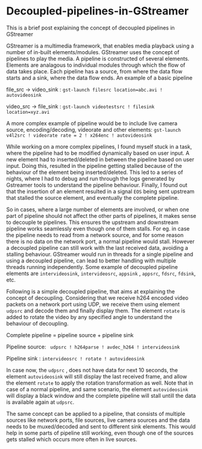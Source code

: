# Decoupled-pipelines-in-GStreamer
This is a brief post explaining the concept of decoupled pipelines in GStreamer


GStreamer is a multimedia framework, that enables media playback using a number of in-built elements/modules. GStreamer uses the concept
of pipelines to play the media. A pipeline is constructed of several elements. Elements are analagous to individual modules through which
the flow of data takes place. Each pipeline has a source, from where the data flow starts and a sink, where the data flow ends. An
example of a basic pipeline

file_src -> video_sink : `gst-launch filesrc location=abc.avi ! autovideosink `

video_src -> file_sink  : `gst-launch videotestsrc ! filesink location=xyz.avi `

A more complex example of pipeline would be to include live camera source, encoding/decoding, videorate and other elements:
`gst-launch v4l2src ! videorate rate = 2 ! x264enc ! autovideosink `

While working on a more complex pipelines, I found myself stuck in a  task, where the pipeline had to be modified dynamically based 
on user input. A new element had to inserted/deleted in between the pipeline based on user input. Doing this, resulted in the pipeline 
getting stalled because of the behaviour of the element being inserted/deleted.  This led to a series of nights, where I had to debug and
run through the logs generated by Gstreamer tools to understand the pipeline behaviour. Finally, I found out that the insertion of an element
resulted in a signal `EOS` being sent upstream that stalled the source element, and eventually the complete pipeline. 

So in cases, where a large number of elements are involved, or when one part of pipeline should not affect the other parts of pipelines, it 
makes sense to decouple te pipelines. This ensures the upstream and downstream pipeline works seamlessly even though one of them stalls.
For eg. in case the pipeline needs to read from a network source, and for some reason there is no data on the network port, a 
normal pipeline would stall. However a decoupled pipeline can still work with the last received data, avoiding a stalling behaviour. GStreamer
would run in threads for a single pipeline and using a decoupled pipeline, can lead to better handling with multiple threads running 
independently. Some example of decoupled pipeline elements are `intervideosink`, `intervideosrc`, `appsink` , `appsrc`, `fdsrc`, `fdsink`,
etc.

Following is a simple decoupled pipeline, that aims at explaining the concept of decoupling. Considering that we receive h264 encoded 
video packets on a network port using UDP, we receive them using element `udpsrc` and decode them and finally display them. The element 
`rotate` is added to rotate the video by any specified angle to understand the behaviour of decoupling.

Complete pipeline = pipeline source + pipeline sink

Pipeline source: ` udpsrc ! h264parse ! avdec_h264 ! intervideosink`

Pipeline sink :  ` intervideosrc ! rotate ! autovideosink `


In case now, the `udpsrc` , does not have data for next 10 seconds, the element `autovideosink` will still display the last 
received frame, and allow the element `rotate` to apply the rotation transformation as well. Note that in case of a normal pipeline,
and same scenario, the element `autovideosink` will display a black window and the complete pipeline will stall untill the data is
available again at  `udpsrc`.


The same concept can be applied to a pipeline, that consists of multiple sources like network ports, file sources, live camera sources
and the data needs to be muxed/decoded and sent to different sink elements. This would help in some parts of pipeline still working, 
even though one of the sources gets stalled which occurs more often in live sources. 



